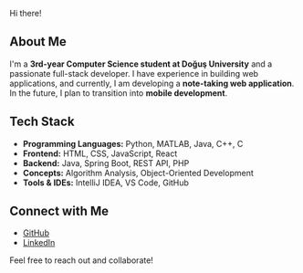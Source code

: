  Hi there! 

## About Me
I'm a **3rd-year Computer Science student at Doğuş University** and a passionate full-stack developer. I have experience in building web applications, and currently, I am developing a **note-taking web application**. In the future, I plan to transition into **mobile development**.

## Tech Stack
- **Programming Languages:** Python, MATLAB, Java, C++, C
- **Frontend:** HTML, CSS, JavaScript, React
- **Backend:** Java, Spring Boot, REST API, PHP
- **Concepts:** Algorithm Analysis, Object-Oriented Development
- **Tools & IDEs:** IntelliJ IDEA, VS Code, GitHub


## Connect with Me
- [GitHub](https://github.com/Melikehacıbekiroglu)
- [LinkedIn](www.linkedin.com/in/melike-hacibekiroglu)

Feel free to reach out and collaborate! 
